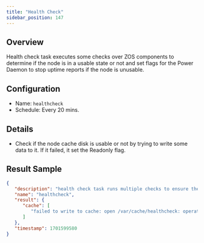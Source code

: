 ```yaml
---
title: "Health Check"
sidebar_position: 147
---
```


## Overview

Health check task executes some checks over ZOS components to determine if the node is in a usable state or not and set flags for the Power Daemon to stop uptime reports if the node is unusable.

## Configuration

- Name: `healthcheck`
- Schedule: Every 20 mins.

## Details

- Check if the node cache disk is usable or not by trying to write some data to it. If it failed, it set the Readonly flag.

## Result Sample

```json
{
   "description": "health check task runs multiple checks to ensure the node is in a usable state and set flags for the power daemon to stop reporting uptime if it is not usable",
   "name": "healthcheck",
   "result": {
      "cache": [
         "failed to write to cache: open /var/cache/healthcheck: operation not permitted"
      ]
   },
   "timestamp": 1701599580
}
```